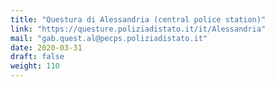 ```yaml
---
title: "Questura di Alessandria (central police station)"
link: "https://questure.poliziadistato.it/it/Alessandria"
mail: "gab.quest.al@pecps.poliziadistato.it"
date: 2020-03-31
draft: false
weight: 110
---
```

